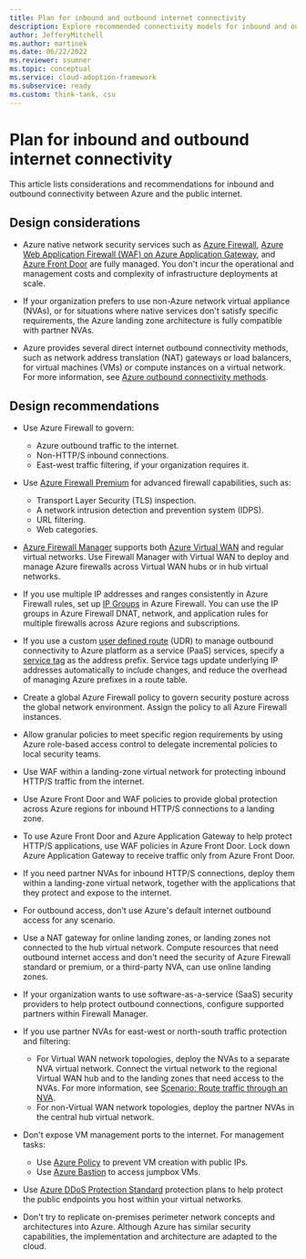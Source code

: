 ```yaml
---
title: Plan for inbound and outbound internet connectivity
description: Explore recommended connectivity models for inbound and outbound connectivity to and from the public internet.
author: JefferyMitchell
ms.author: martinek
ms.date: 06/22/2022
ms.reviewer: ssumner
ms.topic: conceptual
ms.service: cloud-adoption-framework
ms.subservice: ready
ms.custom: think-tank, csu
---
```


# Plan for inbound and outbound internet connectivity

This article lists considerations and recommendations for inbound and outbound connectivity between Azure and the public internet.

## Design considerations

- Azure native network security services such as [Azure Firewall](/azure/firewall/overview), [Azure Web Application Firewall (WAF) on Azure Application Gateway](/azure/web-application-firewall/ag/ag-overview), and [Azure Front Door](/azure/frontdoor/front-door-overview) are fully managed. You don't incur the operational and management costs and complexity of infrastructure deployments at scale.

- If your organization prefers to use non-Azure network virtual appliance (NVAs), or for situations where native services don't satisfy specific requirements, the Azure landing zone architecture is fully compatible with partner NVAs.

- Azure provides several direct internet outbound connectivity methods, such as network address translation (NAT) gateways or load balancers, for virtual machines (VMs) or compute instances on a virtual network. For more information, see [Azure outbound connectivity methods](/azure/load-balancer/load-balancer-outbound-connections#scenarios).

## Design recommendations

- Use Azure Firewall to govern:

  - Azure outbound traffic to the internet.
  - Non-HTTP/S inbound connections.
  - East-west traffic filtering, if your organization requires it.

- Use [Azure Firewall Premium](/azure/firewall/premium-features) for advanced firewall capabilities, such as:

  - Transport Layer Security (TLS) inspection.
  - A network intrusion detection and prevention system (IDPS).
  - URL filtering.
  - Web categories.

- [Azure Firewall Manager](/azure/firewall-manager/overview) supports both [Azure Virtual WAN](/azure/virtual-wan/virtual-wan-about) and regular virtual networks. Use Firewall Manager with Virtual WAN to deploy and manage Azure firewalls across Virtual WAN hubs or in hub virtual networks.

- If you use multiple IP addresses and ranges consistently in Azure Firewall rules, set up [IP Groups](/azure/firewall/ip-groups) in Azure Firewall. You can use the IP groups in Azure Firewall DNAT, network, and application rules for multiple firewalls across Azure regions and subscriptions.

- If you use a custom [user defined route](/azure/virtual-network/virtual-networks-udr-overview#custom-routes) (UDR) to manage outbound connectivity to Azure platform as a service (PaaS) services, specify a [service tag](/azure/virtual-network/virtual-networks-udr-overview#service-tags-for-user-defined-routes) as the address prefix. Service tags update underlying IP addresses automatically to include changes, and reduce the overhead of managing Azure prefixes in a route table.

- Create a global Azure Firewall policy to govern security posture across the global network environment. Assign the policy to all Azure Firewall instances.

- Allow granular policies to meet specific region requirements by using Azure role-based access control to delegate incremental policies to local security teams.

- Use WAF within a landing-zone virtual network for protecting inbound HTTP/S traffic from the internet.

- Use Azure Front Door and WAF policies to provide global protection across Azure regions for inbound HTTP/S connections to a landing zone.

- To use Azure Front Door and Azure Application Gateway to help protect HTTP/S applications, use WAF policies in Azure Front Door. Lock down Azure Application Gateway to receive traffic only from Azure Front Door.

- If you need partner NVAs for inbound HTTP/S connections, deploy them within a landing-zone virtual network, together with the applications that they protect and expose to the internet.

- For outbound access, don't use Azure's default internet outbound access for any scenario.

- Use a NAT gateway for online landing zones, or landing zones not connected to the hub virtual network. Compute resources that need outbound internet access and don't need the security of Azure Firewall standard or premium, or a third-party NVA, can use online landing zones.

- If your organization wants to use software-as-a-service (SaaS) security providers to help protect outbound connections, configure supported partners within Firewall Manager.

- If you use partner NVAs for east-west or north-south traffic protection and filtering:

  - For Virtual WAN network topologies, deploy the NVAs to a separate NVA virtual network. Connect the virtual network to the regional Virtual WAN hub and to the landing zones that need access to the NVAs. For more information, see [Scenario: Route traffic through an NVA](/azure/virtual-wan/scenario-route-through-nva).
  - For non-Virtual WAN network topologies, deploy the partner NVAs in the central hub virtual network.

- Don't expose VM management ports to the internet. For management tasks:

  - Use [Azure Policy](/azure/virtual-network/policy-reference) to prevent VM creation with public IPs.
  - Use [Azure Bastion](/azure/bastion/bastion-overview) to access jumpbox VMs.

- Use [Azure DDoS Protection Standard](/azure/ddos-protection/ddos-protection-overview) protection plans to help protect the public endpoints you host within your virtual networks.

- Don't try to replicate on-premises perimeter network concepts and architectures into Azure. Although Azure has similar security capabilities, the implementation and architecture are adapted to the cloud.

